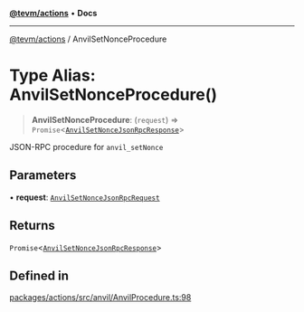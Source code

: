 [**@tevm/actions**](../README.md) • **Docs**

***

[@tevm/actions](../globals.md) / AnvilSetNonceProcedure

# Type Alias: AnvilSetNonceProcedure()

> **AnvilSetNonceProcedure**: (`request`) => `Promise`\<[`AnvilSetNonceJsonRpcResponse`](AnvilSetNonceJsonRpcResponse.md)\>

JSON-RPC procedure for `anvil_setNonce`

## Parameters

• **request**: [`AnvilSetNonceJsonRpcRequest`](AnvilSetNonceJsonRpcRequest.md)

## Returns

`Promise`\<[`AnvilSetNonceJsonRpcResponse`](AnvilSetNonceJsonRpcResponse.md)\>

## Defined in

[packages/actions/src/anvil/AnvilProcedure.ts:98](https://github.com/evmts/tevm-monorepo/blob/main/packages/actions/src/anvil/AnvilProcedure.ts#L98)
